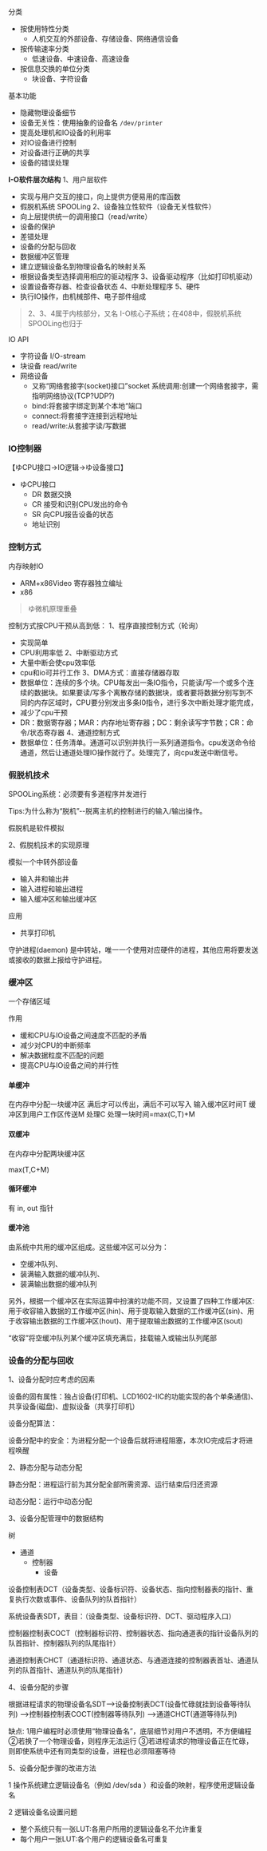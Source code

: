 

分类
- 按使用特性分类
	- 人机交互的外部设备、存储设备、网络通信设备
- 按传输速率分类
	- 低速设备、中速设备、高速设备
- 按信息交换的单位分类
	- 块设备、字符设备


基本功能
- 隐藏物理设备细节
- 设备无关性：使用抽象的设备名 `/dev/printer`
- 提高处理机和IO设备的利用率
- 对IO设备进行控制
- 对设备进行正确的共享
- 设备的错误处理



**I-O软件层次结构**
1、用户层软件
- 实现与用户交互的接口，向上提供方便易用的库函数
- 假脱机系统 SPOOLing
2、设备独立性软件（设备无关性软件）
- 向上层提供统一的调用接口（read/write）
- 设备的保护
- 差错处理
- 设备的分配与回收
- 数据缓冲区管理
- 建立逻辑设备名到物理设备名的映射关系
- 根据设备类型选择调用相应的驱动程序
3、设备驱动程序（比如打印机驱动）
- 设置设备寄存器、检查设备状态
4、中断处理程序
5、硬件
- 执行IO操作，由机械部件、电子部件组成

>2、3、4属于内核部分，又名 I-O核心子系统；在408中，假脱机系统 SPOOLing也归于


IO API
- 字符设备 I/O-stream
- 块设备 read/write
- 网络设备
	- 又称“网络套接字(socket)接口”socket 系统调用:创建一个网络套接字，需指明网络协议(TCP?UDP?)
	- bind:将套接字绑定到某个本地“端口
	- connect:将套接字连接到远程地址
	- read/write:从套接字读/写数据









### IO控制器

【ゆCPU接口->IO逻辑->ゆ设备接口】
- ゆCPU接口
	- DR 数据交换
	- CR 接受和识别CPU发出的命令
	- SR 向CPU报告设备的状态
	- 地址识别


### 控制方式

内存映射IO
- ARM+x86Video
寄存器独立编址
- x86

>ゆ微机原理重叠

控制方式按CPU干预从高到低：
1、程序直接控制方式（轮询）
- 实现简单
- CPU利用率低
2、中断驱动方式
- 大量中断会使cpu效率低
- cpu和io可并行工作
3、DMA方式：直接存储器存取
- 数据单位：连续的多个块。CPU每发出一条IO指令，只能读/写一个或多个连续的数据块。如果要读/写多个离散存储的数据块，或者要将数据分别写到不同的内存区域时，CPU要分别发出多条I0指令，进行多次中断处理才能完成，
- 减少了cpu干预
- DR：数据寄存器；MAR：内存地址寄存器；DC：剩余读写字节数；CR：命令/状态寄存器
4、通道控制方式
- 数据单位：任务清单。通道可以识别并执行一系列通道指令。cpu发送命令给通道，然后让通道处理IO操作就行了。处理完了，向cpu发送中断信号。

### 假脱机技术

SPOOLing系统：必须要有多道程序并发进行

Tips:为什么称为“脱机”--脱离主机的控制进行的输入/输出操作。

假脱机是软件模拟


2、假脱机技术的实现原理

模拟一个中转外部设备

- 输入井和输出井
- 输入进程和输出进程
- 输入缓冲区和输出缓冲区

应用
- 共享打印机

守护进程(daemon) 是中转站，唯一一个使用对应硬件的进程，其他应用将要发送或接收的数据上报给守护进程。

### 缓冲区



一个存储区域

作用
- 缓和CPU与IO设备之间速度不匹配的矛盾
- 减少对CPU的中断频率
- 解决数据粒度不匹配的问题
- 提高CPU与IO设备之间的并行性

#### 单缓冲

在内存中分配一块缓冲区
满后才可以传出，满后不可以写入
输入缓冲区时间T 缓冲区到用户工作区传送M 处理C
处理一块时间=max(C,T)+M

#### 双缓冲

在内存中分配两块缓冲区

max(T,C+M)

#### 循环缓冲

有 in, out 指针

#### 缓冲池

由系统中共用的缓冲区组成。这些缓冲区可以分为：
- 空缓冲队列、
- 装满输入数据的缓冲队列、
- 装满输出数据的缓冲队列

另外，根据一个缓冲区在实际运算中扮演的功能不同，又设置了四种工作缓冲区:用于收容输入数据的工作缓冲区(hin)、用于提取输入数据的工作缓冲区(sin)、用于收容输出数据的工作缓冲区(hout)、用于提取输出数据的工作缓冲区(sout)

“收容”将空缓冲队列某个缓冲区填充满后，挂载输入或输出队列尾部

### 设备的分配与回收


1、设备分配时应考虑的因素

设备的固有属性：独占设备(打印机、LCD1602-IIC的功能实现的各个单条通信)、共享设备(磁盘)、虚拟设备（共享打印机）

设备分配算法：

设备分配中的安全：为进程分配一个设备后就将进程阻塞，本次IO完成后才将进程唤醒

2、静态分配与动态分配

静态分配：进程运行前为其分配全部所需资源、运行结束后归还资源

动态分配：运行中动态分配

3、设备分配管理中的数据结构

树
- 通道
	- 控制器
		- 设备

设备控制表DCT（设备类型、设备标识符、设备状态、指向控制器表的指针、重复执行次数或事件、设备队列的队首指针）

系统设备表SDT，表目：（设备类型、设备标识符、DCT、驱动程序入口）

控制器控制表COCT（控制器标识符、控制器状态、指向通道表的指针设备队列的队首指针、控制器队列的队尾指针）

通道控制表CHCT（通道标识符、通道状态、与通道连接的控制器表首址、通道队列的队首指针、通道队列的队尾指针）

4、设备分配的步骤

根据进程请求的物理设备名SDT——>设备控制表DCT(设备忙碌就挂到设备等待队列)
——>控制器控制表COCT(控制器等待队列)
——>通道CHCT(通道等待队列)

缺点:
1用户编程时必须使用“物理设备名”，底层细节对用户不透明，不方便编程
②若换了一个物理设备，则程序无法运行
③若进程请求的物理设备正在忙碌，则即使系统中还有同类型的设备，进程也必须阻塞等待

5、设备分配步骤的改进方法

1 操作系统建立逻辑设备名（例如 /dev/sda ）和设备的映射，程序使用逻辑设备名

2 逻辑设备名设置问题
- 整个系统只有一张LUT:各用户所用的逻辑设备名不允许重复
- 每个用户一张LUT:各个用户的逻辑设备名可重复

